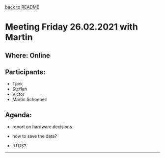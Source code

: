 [back to README](../../README.md)
# Meeting Friday 26.02.2021 with Martin

## Where: Online

## Participants:
 - Tjark
 - Steffan
 - Victor
 - Martin Schoeberl

## Agenda:
- report on hardware decisions
   

- how to save the data?
- RTOS?
---

